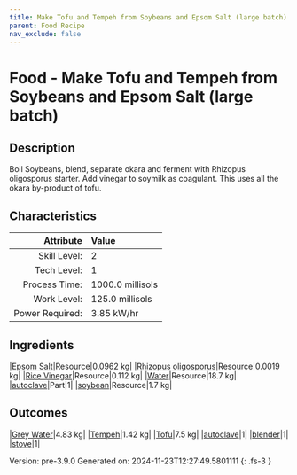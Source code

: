 ```yaml
---
title: Make Tofu and Tempeh from Soybeans and Epsom Salt (large batch)
parent: Food Recipe
nav_exclude: false
---
```

# Food - Make Tofu and Tempeh from Soybeans and Epsom Salt (large batch)

## Description
 Boil Soybeans, blend, separate okara and ferment with Rhizopus&#10;&#9;&#9;&#9;oligosporus starter. Add vinegar to soymilk as coagulant. This uses&#10;&#9;&#9;&#9;all the okara by-product of tofu.

## Characteristics

| Attribute      | Value |
|--------:|:------|
|Skill Level:|2|
|Tech Level:|1|
|Process Time:|1000.0 millisols|
|Work Level:|125.0 millisols|
|Power Required:|3.85 kW/hr|

## Ingredients

|[Epsom Salt](../resource/epsom-salt.html)|Resource|0.0962 kg|
|[Rhizopus oligosporus](../resource/rhizopus-oligosporus.html)|Resource|0.0019 kg|
|[Rice Vinegar](../resource/rice-vinegar.html)|Resource|0.112 kg|
|[Water](../resource/water.html)|Resource|18.7 kg|
|[autoclave](../part/autoclave.html)|Part|1|
|[soybean](../resource/soybean.html)|Resource|1.7 kg|

## Outcomes

|[Grey Water](../resource/grey-water.html)|4.83 kg|
|[Tempeh](../resource/tempeh.html)|1.42 kg|
|[Tofu](../resource/tofu.html)|7.5 kg|
|[autoclave](../part/autoclave.html)|1|
|[blender](../part/blender.html)|1|
|[stove](../part/stove.html)|1|


Version: pre-3.9.0 Generated on: 2024-11-23T12:27:49.5801111
{: .fs-3 }

